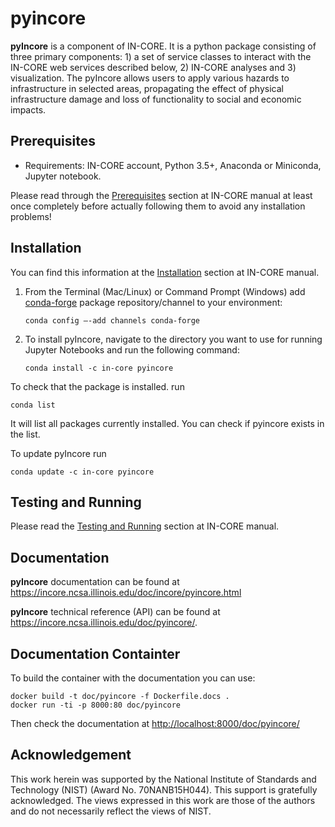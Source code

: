 # pyincore

**pyIncore** is a component of IN-CORE. It is a python package consisting of three primary components: 1) a set of service classes to interact with the IN-CORE web services described below, 2) IN-CORE analyses and 3) visualization. The pyIncore allows users to apply various hazards to infrastructure in selected areas, propagating the effect of physical infrastructure damage and loss of functionality to social and economic impacts.
                      
## Prerequisites

* Requirements: IN-CORE account, Python 3.5+, Anaconda or Miniconda, Jupyter notebook.

Please read through the [Prerequisites](https://incore.ncsa.illinois.edu/doc/incore/prerequisites.html) section at IN-CORE manual at least once completely before actually following them to avoid any installation problems!



## Installation
You can find this information at the [Installation](https://incore.ncsa.illinois.edu/doc/incore/install_pyincore.html) section at IN-CORE manual.

1. From the Terminal (Mac/Linux) or Command Prompt (Windows) add [conda-forge](https://conda-forge.org/) package repository/channel to your environment:
    ```
    conda config –-add channels conda-forge
    ```

2. To install pyIncore, navigate to the directory you want to use for running Jupyter Notebooks and run the following command: 
    ```
    conda install -c in-core pyincore
    ```

To check that the package is installed.  run 
```
conda list
```
It will list all packages currently installed. You can check if pyincore exists in the list.

To update pyIncore run 
```
conda update -c in-core pyincore
```


## Testing and Running

Please read the [Testing and Running](https://incore.ncsa.illinois.edu/doc/incore/running.html) section at IN-CORE manual.


## Documentation

**pyIncore** documentation can be found at https://incore.ncsa.illinois.edu/doc/incore/pyincore.html

**pyIncore** technical reference (API) can be found at https://incore.ncsa.illinois.edu/doc/pyincore/.


## Documentation Containter

To build the container with the documentation you can use:

```
docker build -t doc/pyincore -f Dockerfile.docs .
docker run -ti -p 8000:80 doc/pyincore
```

Then check the documentation at [http://localhost:8000/doc/pyincore/](http://localhost:8000/doc/pyincore/)


## Acknowledgement
This work herein was supported by the National Institute of Standards and Technology (NIST) (Award No. 70NANB15H044). This support is gratefully acknowledged. The views expressed in this work are those of the authors and do not necessarily reflect the views of NIST.
